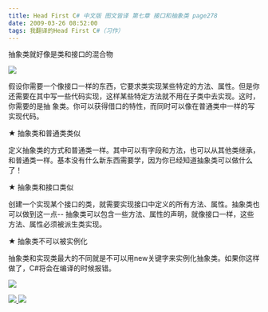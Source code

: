 ```yaml
---
title: Head First C# 中文版 图文皆译 第七章 接口和抽象类 page278
date: 2009-03-26 08:52:00
tags: 我翻译的Head First C#（习作）
---
```

抽象类就好像是类和接口的混合物

  

![](https://p-blog.csdn.net/images/p_blog_csdn_net/cuipengfei1/EntryImages/20090326/2009-03-26_08-37-19.jpg)

假设你需要一个像接口一样的东西，它要求类实现某些特定的方法、属性。但是你还需要在其中写一些代码实现，这样某些特定方法就不用在子类中去实现。这时，你需要的是抽
象类。你可以获得借口的特性，而同时可以像在普通类中一样的写实现代码。

★  抽象类和普通类类似

  

定义抽象类的方式和普通类一样。其中可以有字段和方法，也可以从其他类继承，和普通类一样。基本没有什么新东西需要学，因为你已经知道抽象类可以做什么了！

  

★  抽象类和接口类似

  

创建一个实现某个接口的类，就需要实现接口中定义的所有方法、属性。抽象类也可以做到这一点--
抽象类可以包含一些方法、属性的声明，就像接口一样，这些方法、属性必须被派生类实现。

  

★  抽象类不可以被实例化

  

抽象类和实现类最大的不同就是不可以用new关键字来实例化抽象类。如果你这样做了，C#将会在编译的时候报错。

  

![](https://p-blog.csdn.net/images/p_blog_csdn_net/cuipengfei1/EntryImages/20090326/2009-03-26_08-36-26.jpg)



[ ![](https://profile.csdnimg.cn/5/2/5/3_cuipengfei1)
![](https://g.csdnimg.cn/static/user-reg-year/1x/11.png)
](https://blog.csdn.net/cuipengfei1)





